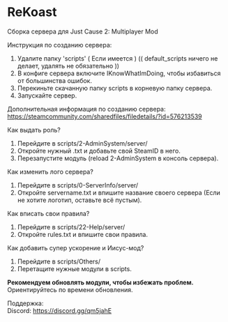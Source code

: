 # ReKoast
Сборка сервера для Just Cause 2: Multiplayer Mod

Инструкция по созданию сервера:
1. Удалите папку 'scripts' ( Если имеется ) (( default_scripts ничего не делает, удалять не обязательно ))
2. В конфиге сервера включите IKnowWhatImDoing, чтобы избавиться от большинства ошибок.
3. Перекиньте скачанную папку scripts в корневую папку сервера.
4. Запускайте сервер.

Дополнительная информация по созданию сервера: <br />
https://steamcommunity.com/sharedfiles/filedetails/?id=576213539

Как выдать роль?
1. Перейдите в scripts/2-AdminSystem/server/
2. Откройте нужный .txt и добавьте свой SteamID в него.
3. Перезапустите модуль (reload 2-AdminSystem в консоль сервера).

Как изменить лого сервера?
1. Перейдите в scripts/0-ServerInfo/server/
2. Откройте servername.txt и впишите название своего сервера (Если не хотите логотип, оставьте всё пустым).

Как вписать свои правила?
1. Перейдите в scripts/22-Help/server/
2. Откройте rules.txt и впишите свои правила.

Как добавить супер ускорение и Иисус-мод?
1. Перейдите в scripts/Others/
2. Перетащите нужные модули в scripts.

**Рекомендуем обновлять модули, чтобы избежать проблем.** <br />
Ориентируйтесь по времени обновления.

Поддержка: <br />
Discord: https://discord.gg/qm5jahE
